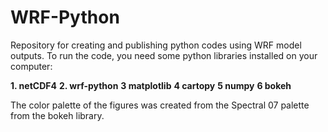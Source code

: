 # WRF-Python


Repository for creating and publishing python codes using WRF model outputs. To run the code, you need some python libraries installed on your computer:

**1. netCDF4**
**2. wrf-python**
**3 matplotlib**
**4 cartopy**
**5 numpy**
**6 bokeh**

The color palette of the figures was created from the Spectral 07 palette from the bokeh library.
